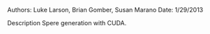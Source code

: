 Authors: Luke Larson, Brian Gomber, Susan Marano
Date: 1/29/2013

Description
    Spere generation with CUDA.
